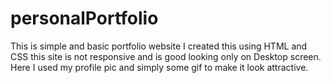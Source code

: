 # personalPortfolio
This is simple and basic portfolio website I created this using HTML and CSS this site is not responsive and is good looking only on Desktop screen. Here I used my profile pic and simply some gif to make it look attractive. 
